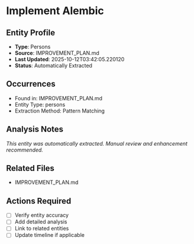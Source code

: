 # Implement Alembic

## Entity Profile
- **Type**: Persons
- **Source**: IMPROVEMENT_PLAN.md
- **Last Updated**: 2025-10-12T03:42:05.220120
- **Status**: Automatically Extracted

## Occurrences
- Found in: IMPROVEMENT_PLAN.md
- Entity Type: persons
- Extraction Method: Pattern Matching

## Analysis Notes
*This entity was automatically extracted. Manual review and enhancement recommended.*

## Related Files
- IMPROVEMENT_PLAN.md

## Actions Required
- [ ] Verify entity accuracy
- [ ] Add detailed analysis
- [ ] Link to related entities
- [ ] Update timeline if applicable
